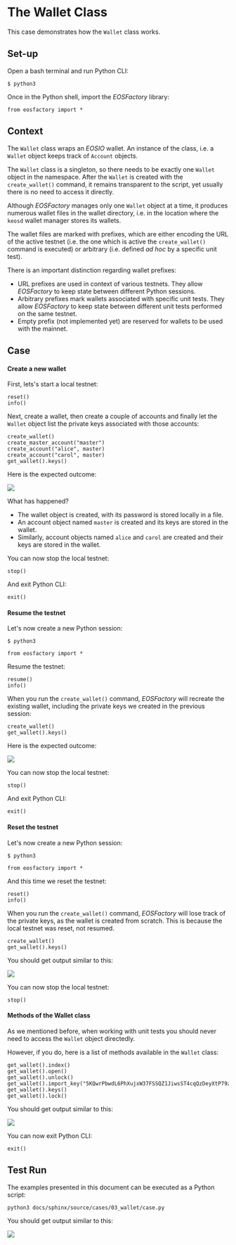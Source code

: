 # The Wallet Class

This case demonstrates how the `Wallet` class works.

## Set-up

Open a bash terminal and run Python CLI:

```
$ python3
```

Once in the Python shell, import the *EOSFactory* library:

```
from eosfactory import *
```

## Context

The `Wallet` class wraps an *EOSIO* wallet. An instance of the class, i.e. a `Wallet` object keeps track of `Account` objects.

The `Wallet` class is a singleton, so there needs to be exactly one `Wallet` object in the namespace. After the `Wallet` is created with the `create_wallet()` command, it remains transparent to the script, yet usually there is no need to access it directly.

Although *EOSFactory* manages only one `Wallet` object at a time, it produces numerous wallet files in the wallet directory, i.e. in the location where the `keosd` wallet manager stores its wallets.

The wallet files are marked with prefixes, which are either encoding the URL of the active testnet (i.e. the one which is active the `create_wallet()` command is executed) or arbitrary (i.e. defined *ad hoc* by a specific unit test).

There is an important distinction regarding wallet prefixes:

* URL prefixes are used in context of various testnets. They allow *EOSFactory* to keep state between different Python sessions.
* Arbitrary prefixes mark wallets associated with specific unit tests. They allow *EOSFactory* to keep state between different unit tests performed on the same testnet.
* Empty prefix (not implemented yet) are reserved for wallets to be used with the mainnet.

## Case

#### Create a new wallet

First, lets's start a local testnet:


```
reset()
info()
```

Next, create a wallet, then create a couple of accounts and finally let the `Wallet` object list the private keys associated with those accounts:
```
create_wallet()
create_master_account("master")
create_account("alice", master)
create_account("carol", master)
get_wallet().keys()
```

Here is the expected outcome:

![](./img/01.png)

What has happened?

* The wallet object is created, with its password is stored locally in a file.
* An account object named `master` is created and its keys are stored in the wallet.
* Similarly, account objects named `alice` and `carol` are created and their keys are stored in the wallet.

You can now stop the local testnet:

```
stop()
```

And exit Python CLI:

```
exit()
```

#### Resume the testnet

Let's now create a new Python session:

```
$ python3
```

```
from eosfactory import *
```

Resume the testnet:

```
resume()
info()
```

When you run the `create_wallet()` command, *EOSFactory* will recreate the existing wallet, including the private keys we created in the previous session:

```
create_wallet()
get_wallet().keys()
```

Here is the expected outcome:

![](./img/02.png)

You can now stop the local testnet:

```
stop()
```

And exit Python CLI:

```
exit()
```

#### Reset the testnet

Let's now create a new Python session:

```
$ python3
```

```
from eosfactory import *
```

And this time we reset the testnet:

```
reset()
info()
```

When you run the `create_wallet()` command, *EOSFactory* will lose track of the private keys, as the wallet is created from scratch. This is because the local testnet was reset, not resumed.

```
create_wallet()
get_wallet().keys()
```
You should get output similar to this:

![](./img/03.png)

You can now stop the local testnet:

```
stop()
```

#### Methods of the Wallet class

As we mentioned before, when working with unit tests you should never need to access the `Wallet` object directedly. 

However, if you do, here is a list of methods available in the `Wallet` class: 

```
get_wallet().index()
get_wallet().open()
get_wallet().unlock()
get_wallet().import_key("5KQwrPbwdL6PhXujxW37FSSQZ1JiwsST4cqQzDeyXtP79zkvFD3")
get_wallet().keys()
get_wallet().lock()
```

You should get output similar to this:

![](./img/04.png)

You can now exit Python CLI:

```
exit()
```

## Test Run

The examples presented in this document can be executed as a Python script:
```
python3 docs/sphinx/source/cases/03_wallet/case.py
```
You should get output similar to this:

![](./case.png)